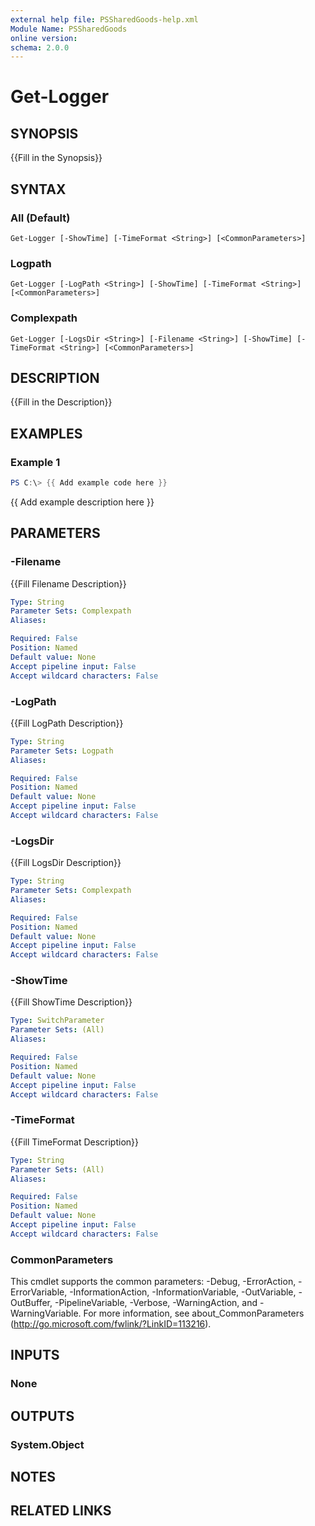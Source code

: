 ```yaml
---
external help file: PSSharedGoods-help.xml
Module Name: PSSharedGoods
online version:
schema: 2.0.0
---
```


# Get-Logger

## SYNOPSIS
{{Fill in the Synopsis}}

## SYNTAX

### All (Default)
```
Get-Logger [-ShowTime] [-TimeFormat <String>] [<CommonParameters>]
```

### Logpath
```
Get-Logger [-LogPath <String>] [-ShowTime] [-TimeFormat <String>] [<CommonParameters>]
```

### Complexpath
```
Get-Logger [-LogsDir <String>] [-Filename <String>] [-ShowTime] [-TimeFormat <String>] [<CommonParameters>]
```

## DESCRIPTION
{{Fill in the Description}}

## EXAMPLES

### Example 1
```powershell
PS C:\> {{ Add example code here }}
```

{{ Add example description here }}

## PARAMETERS

### -Filename
{{Fill Filename Description}}

```yaml
Type: String
Parameter Sets: Complexpath
Aliases:

Required: False
Position: Named
Default value: None
Accept pipeline input: False
Accept wildcard characters: False
```

### -LogPath
{{Fill LogPath Description}}

```yaml
Type: String
Parameter Sets: Logpath
Aliases:

Required: False
Position: Named
Default value: None
Accept pipeline input: False
Accept wildcard characters: False
```

### -LogsDir
{{Fill LogsDir Description}}

```yaml
Type: String
Parameter Sets: Complexpath
Aliases:

Required: False
Position: Named
Default value: None
Accept pipeline input: False
Accept wildcard characters: False
```

### -ShowTime
{{Fill ShowTime Description}}

```yaml
Type: SwitchParameter
Parameter Sets: (All)
Aliases:

Required: False
Position: Named
Default value: None
Accept pipeline input: False
Accept wildcard characters: False
```

### -TimeFormat
{{Fill TimeFormat Description}}

```yaml
Type: String
Parameter Sets: (All)
Aliases:

Required: False
Position: Named
Default value: None
Accept pipeline input: False
Accept wildcard characters: False
```

### CommonParameters
This cmdlet supports the common parameters: -Debug, -ErrorAction, -ErrorVariable, -InformationAction, -InformationVariable, -OutVariable, -OutBuffer, -PipelineVariable, -Verbose, -WarningAction, and -WarningVariable. For more information, see about_CommonParameters (http://go.microsoft.com/fwlink/?LinkID=113216).

## INPUTS

### None

## OUTPUTS

### System.Object
## NOTES

## RELATED LINKS

